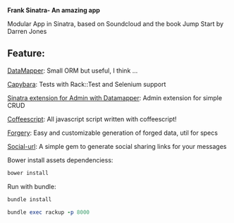 **Frank Sinatra- An amazing app**

Modular App in Sinatra, based on Soundcloud and the book Jump Start by Darren Jones


Feature:
--------

[DataMapper](http://datamapper.org/docs/find.html):
Small ORM but useful, I think ...

[Capybara](https://github.com/teamcapybara/capybara#using-capybara-with-rspec):
Tests with Rack::Test and Selenium support 

[Sinatra extension for Admin with Datamapper](https://github.com/CharlyJazz/Frank-Sinatra/blob/master/lib/sinatra/admin.rb):
Admin extension for simple CRUD 

[Coffeescript](http://coffeescript.org/):
All javascript script written with coffeescript!

[Forgery](https://github.com/sevenwire/forgery):
Easy and customizable generation of forged data, util for specs

[Social-url](https://github.com/richardvenneman/social-url):
A simple gem to generate social sharing links for your messages


Bower install assets dependenciess:


```javascript
bower install
```


Run with bundle:


```ruby
bundle install
```

```ruby
bundle exec rackup -p 8000
```
